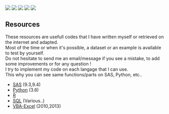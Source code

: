 ![](https://img.shields.io/badge/SAS-9.3-B34936.svg) ![](https://img.shields.io/badge/SAS-9.4-B34936.svg) ![](https://img.shields.io/badge/VBA-Excel--2010-945DB7.svg) ![](https://img.shields.io/badge/VBA-Excel--2013-945DB7.svg) ![](https://img.shields.io/badge/Python-3.6-3572A5.svg)

## Resources

These resources are usefull codes that I have written myself or retrieved on the internet and adapted.      
Most of the time or when it's possible, a dataset or an example is available to test by yourself.      
Do not hesitate to send me an email/message if you see a mistake, to add some improvements or for any question !  
I try to implement my code on each langage that I can use.   
This why you can see same functions/parts on SAS, Python, etc..  

 - [SAS](https://github.com/NicoDupont/Resources/tree/master/SAS)  (9.3,9.4)
 - [Python](https://github.com/NicoDupont/Resources/tree/master/Python) (3.6)
 - [R](https://github.com/NicoDupont/Resources/tree/master/R)
 - [SQL](https://github.com/NicoDupont/Resources/tree/master/SQL) (Various..)
 - [VBA-Excel](https://github.com/NicoDupont/Resources/tree/master/VBA-Excel) (2010,2013)
